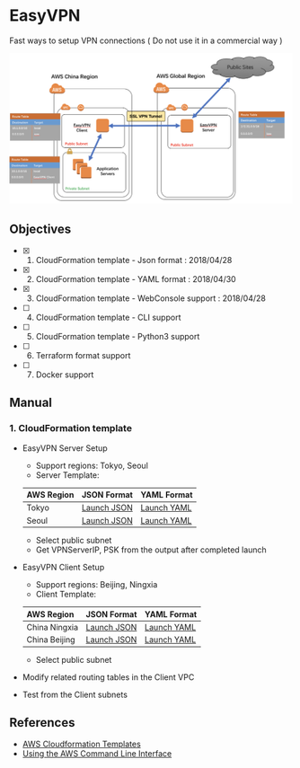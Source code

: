 # EasyVPN
Fast ways to setup VPN connections ( Do not use it in a commercial way )

![EasyVPN Architedcture](images/EasyVPNArch.png)

## Objectives
  - [X] 1. CloudFormation template - Json format : 2018/04/28
  - [X] 2. CloudFormation template - YAML format : 2018/04/30
  - [X] 3. CloudFormation template - WebConsole support : 2018/04/28
  - [ ] 4. CloudFormation template - CLI support
  - [ ] 5. CloudFormation template - Python3 support
  - [ ] 6. Terraform format support
  - [ ] 7. Docker support
  
## Manual
### 1. CloudFormation template
 - EasyVPN Server Setup
    - Support regions: Tokyo, Seoul
    - Server Template: 
    
	AWS Region   | JSON Format  | YAML Format 
	------------ | ------------ | ------------
	Tokyo | [Launch JSON](https://console.aws.amazon.com/cloudformation/home?region=ap-northeast-1#/stacks/new?stackName=EasyVPNServer&amp;templateURL=https://s3-ap-southeast-1.amazonaws.com/leopublic/templates/EasyVPN/EasyVPN_Server.template) | [Launch YAML](https://console.aws.amazon.com/cloudformation/home?region=ap-northeast-1#/stacks/new?stackName=EasyVPNServer&amp;templateURL=https://s3-ap-southeast-1.amazonaws.com/leopublic/templates/EasyVPN/EasyVPN_Server.yaml)
	Seoul | [Launch JSON](https://console.aws.amazon.com/cloudformation/home?region=ap-northeast-2#/stacks/new?stackName=EasyVPNServer&amp;templateURL=https://s3-ap-southeast-1.amazonaws.com/leopublic/templates/EasyVPN/EasyVPN_Server.template) | [Launch YAML](https://console.aws.amazon.com/cloudformation/home?region=ap-northeast-2#/stacks/new?stackName=EasyVPNServer&amp;templateURL=https://s3-ap-southeast-1.amazonaws.com/leopublic/templates/EasyVPN/EasyVPN_Server.yaml) 
	- Select public subnet
    - Get VPNServerIP, PSK from the output after completed launch
 - EasyVPN Client Setup
    - Support regions: Beijing, Ningxia
    - Client Template: 
	
	AWS Region   | JSON Format  | YAML Format 
	------------ | ------------ | ------------
	China Ningxia | [Launch JSON](https://console.amazonaws.cn/cloudformation/home?region=cn-northwest-1#/stacks/new?stackName=EasyVPNClient&amp;templateURL=https://s3.cn-north-1.amazonaws.com.cn/leopublic/templates/EasyVPN/EasyVPN_Client.template) | [Launch YAML](https://console.amazonaws.cn/cloudformation/home?region=cn-northwest-1#/stacks/new?stackName=EasyVPNClient&amp;templateURL=https://s3.cn-north-1.amazonaws.com.cn/leopublic/templates/EasyVPN/EasyVPN_Client.yaml)
	China Beijing | [Launch JSON](https://console.amazonaws.cn/cloudformation/home?region=cn-north-1#/stacks/new?stackName=EasyVPNClient&amp;templateURL=https://s3.cn-north-1.amazonaws.com.cn/leopublic/templates/EasyVPN/EasyVPN_Client.template) | [Launch YAML](https://console.amazonaws.cn/cloudformation/home?region=cn-north-1#/stacks/new?stackName=EasyVPNClient&amp;templateURL=https://s3.cn-north-1.amazonaws.com.cn/leopublic/templates/EasyVPN/EasyVPN_Client.yaml)
    - Select public subnet
 - Modify related routing tables in the Client VPC
 - Test from the Client subnets




## References
- [AWS Cloudformation Templates](https://github.com/awslabs/aws-cloudformation-templates)
- [Using the AWS Command Line Interface](https://docs.aws.amazon.com/AWSCloudFormation/latest/UserGuide/cfn-using-cli.html)


